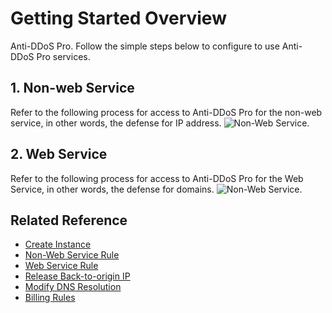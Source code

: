 # Getting Started Overview

Anti-DDoS Pro. Follow the simple steps below to configure to use Anti-DDoS Pro services.

## 1. Non-web Service

Refer to the following process for access to Anti-DDoS Pro for the non-web service, in other words, the defense for IP address.
![Non-Web Service](https://github.com/jdcloudcom/cn/blob/edit/image/%20Anti-DDoSPro/rules01.png).

## 2. Web Service

Refer to the following process for access to Anti-DDoS Pro for the Web Service, in other words, the defense for domains.
![Non-Web Service](https://github.com/jdcloudcom/cn/blob/edit/image/%20Anti-DDoSPro/rules02.png).

## Related Reference
- [Create Instance](Create-Instance.md)
- [Non-Web Service Rule](Non-Web-Service-Forwarding-Rule.md)
- [Web Service Rule](Web-Service-Forwarding-Rule.md)
- [Release Back-to-origin IP](Whitelist-local-IP-subnet.md)
- [Modify DNS Resolution](Update-DNS-Settings.md)
- [Billing Rules](../../Pricing/Billing-Rules.md)

